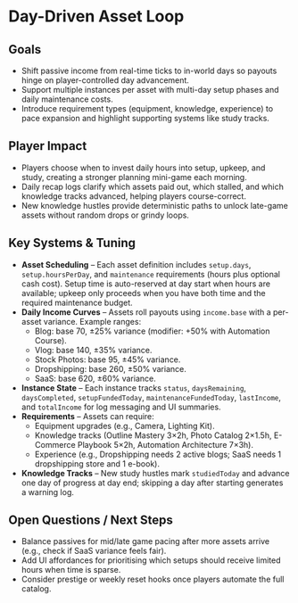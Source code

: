 # Day-Driven Asset Loop

## Goals
- Shift passive income from real-time ticks to in-world days so payouts hinge on player-controlled day advancement.
- Support multiple instances per asset with multi-day setup phases and daily maintenance costs.
- Introduce requirement types (equipment, knowledge, experience) to pace expansion and highlight supporting systems like study tracks.

## Player Impact
- Players choose when to invest daily hours into setup, upkeep, and study, creating a stronger planning mini-game each morning.
- Daily recap logs clarify which assets paid out, which stalled, and which knowledge tracks advanced, helping players course-correct.
- New knowledge hustles provide deterministic paths to unlock late-game assets without random drops or grindy loops.

## Key Systems & Tuning
- **Asset Scheduling** – Each asset definition includes `setup.days`, `setup.hoursPerDay`, and `maintenance` requirements (hours plus optional cash cost). Setup time is auto-reserved at day start when hours are available; upkeep only proceeds when you have both time and the required maintenance budget.
- **Daily Income Curves** – Assets roll payouts using `income.base` with a per-asset variance. Example ranges:
  - Blog: base 70, ±25% variance (modifier: +50% with Automation Course).
  - Vlog: base 140, ±35% variance.
  - Stock Photos: base 95, ±45% variance.
  - Dropshipping: base 260, ±50% variance.
  - SaaS: base 620, ±60% variance.
- **Instance State** – Each instance tracks `status`, `daysRemaining`, `daysCompleted`, `setupFundedToday`, `maintenanceFundedToday`, `lastIncome`, and `totalIncome` for log messaging and UI summaries.
- **Requirements** – Assets can require:
  - Equipment upgrades (e.g., Camera, Lighting Kit).
  - Knowledge tracks (Outline Mastery 3×2h, Photo Catalog 2×1.5h, E-Commerce Playbook 5×2h, Automation Architecture 7×3h).
  - Experience (e.g., Dropshipping needs 2 active blogs; SaaS needs 1 dropshipping store and 1 e-book).
- **Knowledge Tracks** – New study hustles mark `studiedToday` and advance one day of progress at day end; skipping a day after starting generates a warning log.

## Open Questions / Next Steps
- Balance passives for mid/late game pacing after more assets arrive (e.g., check if SaaS variance feels fair).
- Add UI affordances for prioritising which setups should receive limited hours when time is sparse.
- Consider prestige or weekly reset hooks once players automate the full catalog.
